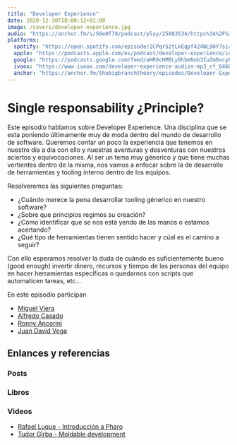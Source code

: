 ```yaml
---
title: "Developer Experience"
date: 2020-12-30T18:00:12+01:00
image: /covers/developer-experience.jpg
audio: "https://anchor.fm/s/56e0f78/podcast/play/25883534/https%3A%2F%2Fd3ctxlq1ktw2nl.cloudfront.net%2Fstaging%2F2021-0-29%2F5f973b93-d5d4-6bf7-879c-e904e16a4753.mp3"
platforms:
  spotify: "https://open.spotify.com/episode/2CPqr52tLkEqpf424WL90Y?si=nj98jFtJRCeO5quMkz8yTA"
  apple: "https://podcasts.apple.com/es/podcast/developer-experience/id1511403790?i=1000506942883"
  google: "https://podcasts.google.com/feed/aHR0cHM6Ly9hbmNob3IuZm0vcy81NmUwZjc4L3BvZGNhc3QvcnNz/episode/NDRiNzNiZTYtM2E4MC00OTRkLTk3MzAtNWU1NmViYzQzZmFh?sa=X&ved=0CAUQkfYCahcKEwjIpMmp9r_uAhUAAAAAHQAAAAAQAQ"
  ivoox: "https://www.ivoox.com/developer-experience-audios-mp3_rf_64604537_1.html"
  anchor: "https://anchor.fm/thebigbranchtheory/episodes/Developer-Experience-epkdee"
---
```


# Single responsability ¿Principle?

Este episodio hablamos sobre Developer Experience. Una disciplina que se esta poniendo últimamente muy de moda dentro del mundo de desarrollo de software. Queremos contar un poco la experiencia que tenemos en nuestro día a día con ello y nuestras aventuras y desventuras con nuestros aciertos y equivocaciones. Al ser un tema muy génerico y que tiene muchas vertientes dentro de la misma, nos vamos a enfocar sobre la de desarrollo de herramientas y tooling interno dentro de los equipos.

Resolveremos las siguientes preguntas:
- ¿Cuándo merece la pena desarrollar tooling génerico en nuestro software?
- ¿Sobre que principios regimos su creación?
- ¿Cómo identificar que se nos está yendo de las manos o estamos acertando?
- ¿Qué tipo de herramientas tienen sentido hacer y cúal es el camino a seguir?

Con ello esperamos resolver la duda de cuándo es suficientemente bueno (good enough) invertir dinero, recursos y tiempo de las personas del equipo en hacer herramientas específicas o quedarnos con scripts que automaticen tareas, etc...

En este episodio participan
- [Miguel Viera](https://twitter.com/mangelviera)
- [Alfredo Casado](https://twitter.com/AlfredoCasado)
- [Ronny Ancorini](https://twitter.com/ronnyanc)
- [Juan David Vega](https://twitter.com/juandvegarguez)

## Enlances y referencias

### Posts

### Libros

### Videos

- [Rafael Luque - Introducción a Pharo](https://www.youtube.com/watch?v=SV_KU4u5mTA&list=PLtJs4NXFmlCw0fHQjGQ8ECi1QRk6ENxy3)
- [Tudor Gîrba - Moldable development](https://www.youtube.com/watch?v=Pot9GnHFOVU)
